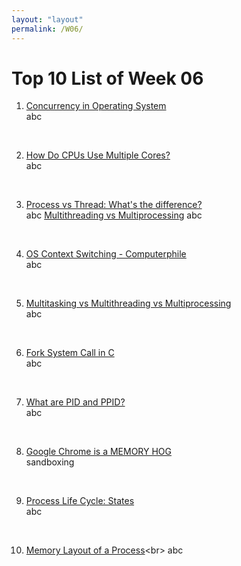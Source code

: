 ```yaml
---
layout: "layout"
permalink: /W06/
---
```


# Top 10 List of Week 06

1. [Concurrency in Operating System](https://www.geeksforgeeks.org/concurrency-in-operating-system/#:~:text=Concurrency%20is%20the%20execution%20of,shared%20memory%20or%20message%20passing)<br>
abc

<br>

2. [How Do CPUs Use Multiple Cores?](https://www.youtube.com/watch?v=S3I5WNHbnJ0&ab_channel=Techquickie)<br>
abc

<br>

3. [Process vs Thread: What's the difference?](https://www.guru99.com/difference-between-process-and-thread.html#:~:text=Process%20means%20a%20program%20is,takes%20less%20time%20for%20creation)<br>
abc
[Multithreading vs Multiprocessing](https://www.guru99.com/difference-between-multiprocessing-and-multithreading.html)
abc

<br>

4. [OS Context Switching - Computerphile](https://www.youtube.com/watch?v=DKmBRl8j3Ak&ab_channel=Computerphile)<br>
abc

<br>

5. [Multitasking vs Multithreading vs Multiprocessing](https://www.youtube.com/watch?v=Tn0u-IIBmtc&ab_channel=GaryExplains)<br>
abc

<br>

6. [Fork System Call in C](https://linuxhint.com/fork_linux_system_call_c/)<br>
abc

<br>

7. [What are PID and PPID?](https://delightlylinux.wordpress.com/2012/06/25/what-is-pid-and-ppid/)<br>
abc

<br>

8. [Google Chrome is a MEMORY HOG](https://www.youtube.com/watch?v=NFT9rKt7HpI&ab_channel=Techquickie)<br>
sandboxing

<br>

9. [Process Life Cycle: States](https://www.youtube.com/watch?v=DacMRZRc4Bo&ab_channel=Udacity)<br>
abc

<br>

10. [Memory Layout of a Process](https://www.thegeekstuff.com/2012/03/linux-processes-memory-layout/#:~:text=Memory%20Layout%20of%20a%20Process,-The%20memory%20layout&text=Lets%20explain%20each%20component%20of,Then%20comes%20the%20stack%20segment.&text=Heap%20segment%20is%20the%20one%20which%20is%20used%20for%20dynamic%20memory%20allocation.)<br>
abc

<br>
<br>
<br>
<br>